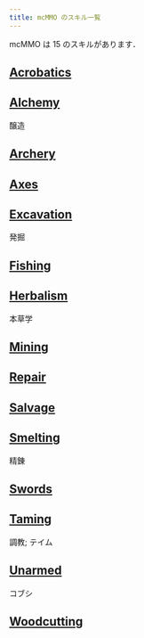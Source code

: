 ```yaml
---
title: mcMMO のスキル一覧
---
```


mcMMO は 15 のスキルがあります．

## [Acrobatics](/mcMMO/skills/acrobatics) 

## [Alchemy](/mcMMO/skills/alchemy)
醸造 

## [Archery](/mcMMO/skills/archery) 

## [Axes](/mcMMO/skills/axes) 

## [Excavation](/mcMMO/skills/excavation)
発掘 

## [Fishing](/mcMMO/skills/fishing) 

## [Herbalism](/mcMMO/skills/herbalism)
本草学 

## [Mining](/mcMMO/skills/mining) 

## [Repair](/mcMMO/skills/repair) 

## [Salvage](/mcMMO/skills/salvage) 

## [Smelting](/mcMMO/skills/smelting)
精錬 

## [Swords](/mcMMO/skills/swords) 

## [Taming](/mcMMO/skills/taming)
調教; テイム

## [Unarmed](/mcMMO/skills/unarmed)
コブシ

## [Woodcutting](/mcMMO/skills/woodcutting) 
